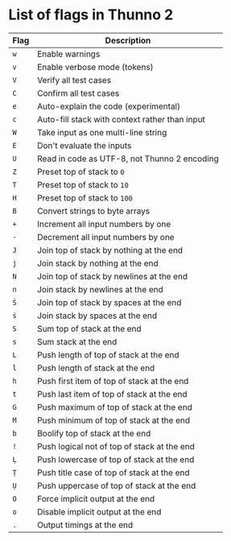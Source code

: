 # List of flags in Thunno 2

| Flag | Description                                    |
|------|------------------------------------------------|
| `w`  | Enable warnings                                |
| `v`  | Enable verbose mode (tokens)                   |
| `V`  | Verify all test cases                          |
| `C`  | Confirm all test cases                         |
| `e`  | Auto-explain the code (experimental)           |
| `c`  | Auto-fill stack with context rather than input |
| `W`  | Take input as one multi-line string            |
| `E`  | Don't evaluate the inputs                      |
| `U`  | Read in code as UTF-8, not Thunno 2 encoding   |
| `Z`  | Preset top of stack to `0`                     |
| `T`  | Preset top of stack to `10`                    |
| `H`  | Preset top of stack to `100`                   |
| `B`  | Convert strings to byte arrays                 |
| `+`  | Increment all input numbers by one             |
| `-`  | Decrement all input numbers by one             |
| `J`  | Join top of stack by nothing at the end        |
| `j`  | Join stack by nothing at the end               |
| `N`  | Join top of stack by newlines at the end       |
| `n`  | Join stack by newlines at the end              |
| `Ṡ`  | Join top of stack by spaces at the end         |
| `ṡ`  | Join stack by spaces at the end                |
| `S`  | Sum top of stack at the end                    |
| `s`  | Sum stack at the end                           |
| `L`  | Push length of top of stack at the end         |
| `l`  | Push length of stack at the end                |
| `h`  | Push first item of top of stack at the end     |
| `t`  | Push last item of top of stack at the end      |
| `G`  | Push maximum of top of stack at the end        |
| `M`  | Push minimum of top of stack at the end        |
| `b`  | Boolify top of stack at the end                |
| `!`  | Push logical not of top of stack at the end    |
| `Ḷ`  | Push lowercase of top of stack at the end      |
| `Ṭ`  | Push title case of top of stack at the end     |
| `Ụ`  | Push uppercase of top of stack at the end      |
| `O`  | Force implicit output at the end               |
| `o`  | Disable implicit output at the end             |
| `.`  | Output timings at the end                      |